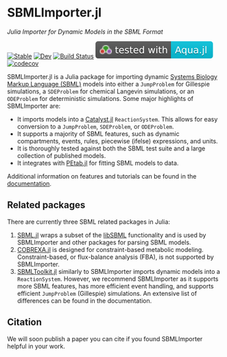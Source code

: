 # SBMLImporter.jl
*Julia Importer for Dynamic Models in the SBML Format*

[![Stable](https://img.shields.io/badge/docs-stable-blue.svg)](https://sebapersson.github.io/SBMLImporter.jl/stable/)
[![Dev](https://img.shields.io/badge/docs-dev-blue.svg)](https://sebapersson.github.io/SBMLImporter.jl/dev/)
[![Build Status](https://github.com/sebapersson/SBMLImporter.jl/actions/workflows/CI.yml/badge.svg?branch=main)](https://github.com/sebapersson/SBMLImporter.jl/actions/workflows/CI.yml?query=branch%3Amain)
[![Aqua QA](https://raw.githubusercontent.com/JuliaTesting/Aqua.jl/master/badge.svg)](https://github.com/JuliaTesting/Aqua.jl)
[![codecov](https://codecov.io/gh/sebapersson/SBMLImporter.jl/graph/badge.svg?token=1J7RKUPZOM)](https://codecov.io/gh/sebapersson/SBMLImporter.jl)

SBMLImporter.jl is a Julia package for importing dynamic [Systems Biology Markup Language (SBML)](https://sbml.org/) models into either a `JumpProblem` for Gillespie simulations, a `SDEProblem` for chemical Langevin simulations, or an `ODEProblem` for deterministic simulations. Some major highlights of SBMLImporter are:

* It imports models into a [Catalyst.jl](https://github.com/SciML/Catalyst.jl) `ReactionSystem`. This allows for easy conversion to a `JumpProblem`, `SDEProblem`, or `ODEProblem`.
* It supports a majority of SBML features, such as dynamic compartments, events, rules, piecewise (ifelse) expressions, and units.
* It is thoroughly tested against both the SBML test suite and a large collection of published models.
* It integrates with [PEtab.jl](https://github.com/sebapersson/PEtab.jl) for fitting SBML models to data.

Additional information on features and tutorials can be found in the [documentation](https://sebapersson.github.io/SBMLImporter.jl/stable/).

## Related packages

There are currently three SBML related packages in Julia:

1. [SBML.jl](https://github.com/LCSB-BioCore/SBML.jl) wraps a subset of the [libSBML](https://sbml.org/software/libsbml/) functionality and is used by SBMLImporter and other packages for parsing SBML models.
2. [COBREXA.jl](https://github.com/COBREXA/COBREXA.jl) is designed for constraint-based metabolic modeling. Constraint-based, or flux-balance analysis (FBA), is not supported by SBMLImporter.
3. [SBMLToolkit.jl](https://github.com/SciML/SBMLToolkit.jl) similarly to SBMLImporter imports dynamic models into a `ReactionSystem`. However, we recommend SBMLImporter as it supports more SBML features, has more efficient event handling, and supports efficient `JumpProblem` (Gillespie) simulations. An extensive list of differences can be found in the documentation.

## Citation

We will soon publish a paper you can cite if you found SBMLImporter helpful in your work.
